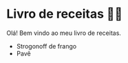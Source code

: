 # Livro de receitas :man_cook:

Olá! Bem vindo ao meu livro de receitas. 

- Strogonoff de frango 
- Pavê